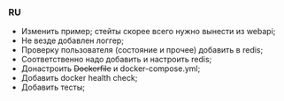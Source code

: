 ### RU

- Изменить пример; стейты скорее всего нужно вынести из webapi;
- Не везде добавлен логгер;
- Проверку пользователя (состояние и прочее) добавить в redis;
- Соответственно надо добавить и настроить redis;
- Донастроить ~~Dockerfile~~ и docker-compose.yml;
- Добавить docker health check;
- Добавить тесты;